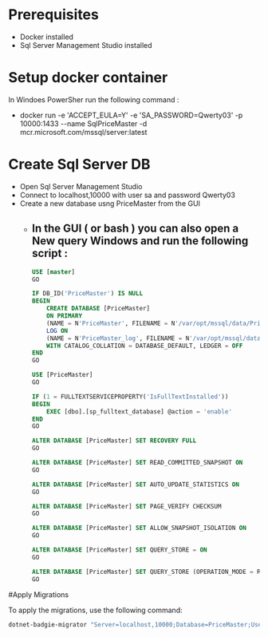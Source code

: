 # Prerequisites

- Docker installed
- Sql Server Management Studio installed

# Setup docker container

In Windoes PowerSher run the following command :
- docker run -e 'ACCEPT_EULA=Y' -e 'SA_PASSWORD=Qwerty03' -p 10000:1433 --name SqlPriceMaster -d mcr.microsoft.com/mssql/server:latest

# Create Sql Server DB

- Open Sql Server Management Studio
- Connect to localhost,10000 with user sa and password Qwerty03
- Create a new database usng PriceMaster from the GUI
	- In the GUI ( or bash ) you can also open a New query Windows and run the following script :
		- 
		```sql
		USE [master]						
        GO

		IF DB_ID('PriceMaster') IS NULL
		BEGIN
			CREATE DATABASE [PriceMaster]
			ON PRIMARY 
			(NAME = N'PriceMaster', FILENAME = N'/var/opt/mssql/data/PriceMaster.mdf', SIZE = 8192KB, MAXSIZE = UNLIMITED, FILEGROWTH = 65536KB)
			LOG ON 
			(NAME = N'PriceMaster_log', FILENAME = N'/var/opt/mssql/data/PriceMaster_log.ldf', SIZE = 8192KB, MAXSIZE = 2048GB, FILEGROWTH = 65536KB)
			WITH CATALOG_COLLATION = DATABASE_DEFAULT, LEDGER = OFF
		END
		GO

		USE [PriceMaster]
		GO

		IF (1 = FULLTEXTSERVICEPROPERTY('IsFullTextInstalled'))
		BEGIN
			EXEC [dbo].[sp_fulltext_database] @action = 'enable'
		END
		GO

		ALTER DATABASE [PriceMaster] SET RECOVERY FULL
		GO

		ALTER DATABASE [PriceMaster] SET READ_COMMITTED_SNAPSHOT ON
		GO

		ALTER DATABASE [PriceMaster] SET AUTO_UPDATE_STATISTICS ON
		GO

		ALTER DATABASE [PriceMaster] SET PAGE_VERIFY CHECKSUM
		GO

		ALTER DATABASE [PriceMaster] SET ALLOW_SNAPSHOT_ISOLATION ON
		GO

		ALTER DATABASE [PriceMaster] SET QUERY_STORE = ON
		GO

		ALTER DATABASE [PriceMaster] SET QUERY_STORE (OPERATION_MODE = READ_WRITE, CLEANUP_POLICY = (STALE_QUERY_THRESHOLD_DAYS = 30), DATA_FLUSH_INTERVAL_SECONDS = 900, INTERVAL_LENGTH_MINUTES = 60, MAX_STORAGE_SIZE_MB = 1000, QUERY_CAPTURE_MODE = AUTO, SIZE_BASED_CLEANUP_MODE = AUTO, MAX_PLANS_PER_QUERY = 200, WAIT_STATS_CAPTURE_MODE = ON)
		GO
		```

#Apply Migrations

To apply the migrations, use the following command:

```powershell
dotnet-badgie-migrator "Server=localhost,10000;Database=PriceMaster;User Id=sa;Password=Qwerty03;" .\SchemaMigrations\*.sql -i -d:SqlServer
```
